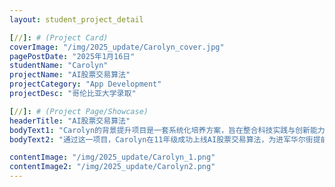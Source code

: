 ```yaml
---
layout: student_project_detail

[//]: # (Project Card)
coverImage: "/img/2025_update/Carolyn_cover.jpg"
pagePostDate: "2025年1月16日"
studentName: "Carolyn"
projectName: "AI股票交易算法"
projectCategory: "App Development"
projectDesc: "哥伦比亚大学录取"

[//]: # (Project Page/Showcase)
headerTitle: "AI股票交易算法"
bodyText1: "Carolyn的背景提升项目是一套系统化培养方案，旨在整合科技实践与创新能力。该项目自5年级起涵盖Lego机器人、App开发、Python编程、AI基础到USACO竞赛；在10至11年级阶段，更聚焦于科研论文撰写、科技竞赛、AI模型专利以及股票交易平台开发，全面锻造学生的学术与实战能力。"
bodyText2: "通过这一项目，Carolyn在11年级成功上线AI股票交易算法，为进军华尔街提前打下坚实基础，最终斩获哥伦比亚大学CS专业提前录取，充分彰显了项目在培养顶尖科技人才方面的卓越成效。"

contentImage: "/img/2025_update/Carolyn_1.png"
contentImage2: "/img/2025_update/Carolyn2.png"
---
```

